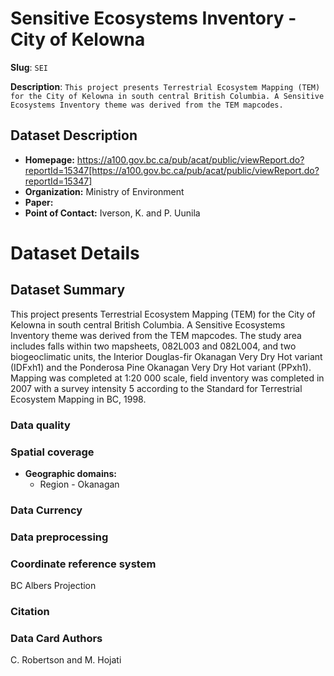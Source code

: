 # Sensitive Ecosystems Inventory - City of Kelowna

**Slug**: `SEI`

**Description**: `This project presents Terrestrial Ecosystem Mapping (TEM) for the City of Kelowna in south central British Columbia. A Sensitive Ecosystems Inventory theme was derived from the TEM mapcodes.`

## Dataset Description

- **Homepage:** https://a100.gov.bc.ca/pub/acat/public/viewReport.do?reportId=15347[https://a100.gov.bc.ca/pub/acat/public/viewReport.do?reportId=15347]
- **Organization:** Ministry of Environment
- **Paper:** 
- **Point of Contact:**  Iverson, K. and P. Uunila


# Dataset Details
## Dataset Summary
This project presents Terrestrial Ecosystem Mapping (TEM) for the City of Kelowna in south central British Columbia. A Sensitive Ecosystems Inventory theme was derived from the TEM mapcodes. The study area includes falls within two mapsheets, 082L003 and 082L004, and two biogeoclimatic units, the Interior Douglas-fir Okanagan Very Dry Hot variant (IDFxh1) and the Ponderosa Pine Okanagan Very Dry Hot variant (PPxh1). Mapping was completed at 1:20 000 scale, field inventory was completed in 2007 with a survey intensity 5 according to the Standard for Terrestrial Ecosystem Mapping in BC, 1998.

### Data quality

### Spatial coverage

- **Geographic domains:** 
  - Region - Okanagan



### Data Currency 

### Data preprocessing

### Coordinate reference system
BC Albers Projection

### Citation


### Data Card Authors
C. Robertson and M. Hojati


